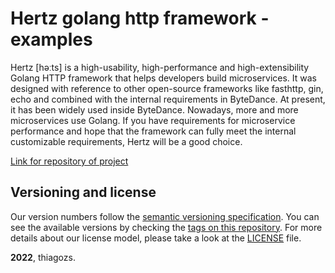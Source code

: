 # Hertz golang http framework - examples

Hertz [həːts] is a high-usability, high-performance and high-extensibility Golang HTTP framework that helps developers build microservices. It was designed with reference to other open-source frameworks like fasthttp, gin, echo and combined with the internal requirements in ByteDance. At present, it has been widely used inside ByteDance. Nowadays, more and more microservices use Golang. If you have requirements for microservice performance and hope that the framework can fully meet the internal customizable requirements, Hertz will be a good choice.

[Link for repository of project](https://github.com/cloudwego/hertz)

## Versioning and license

Our version numbers follow the [semantic versioning specification](http://semver.org/). You can see the available versions by checking the [tags on this repository](https://github.com/thiagozs/go-slack/tags). For more details about our license model, please take a look at the [LICENSE](LICENSE) file.

**2022**, thiagozs.